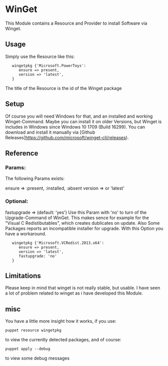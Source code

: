 # WinGet

This Module contains a Resource and Provider to install Software via Winget.

## Usage

Simply use the Resource like this:

```
   wingetpkg {'Microsoft.PowerToys':
      ensure => present,
      version => 'latest',
   }
```

The title of the Resource is the id of the Winget package

## Setup

Of course you will need Windows for that, and an installed and working Winget-Command.
Maybe you can install it on older Versions, but Winget is includes in Windows since
Windows 10 1709 (Build 16299). You can download and install it manually via 
[Github Releases]https://github.com/microsoft/winget-cli/releases).
 
## Reference

### Params:
The following Params exists:

ensure => :present, :installed, :absent
version => <version> or 'latest'

### Optional:

fastupgrade => (default: 'yes') 
Use this Param with 'no' to turn of the Upgrade-Command of WinGet. This makes sence for example for 
the "Visual C Redistibutables", which creates dublicates on update. Also Some Packages reports
an incompatible installer for upgrade. With this Option you have a workaround.

```
   wingetpkg {'Microsoft.VCRedist.2013.x64':
      ensure => present,
      version => 'latest',
      fastupgrade: 'no'
   }
```


## Limitations

Please keep in mind that winget is not really stable, but usable. I have seen a lot of problem 
related to winget as i have developed this Module.

## misc

You have a little more insight how it works, if you use:

```
puppet resource wingetpkg
```

to view the currently detected packages, and of course:

```
puppet apply --debug
```

to view some debug messages
